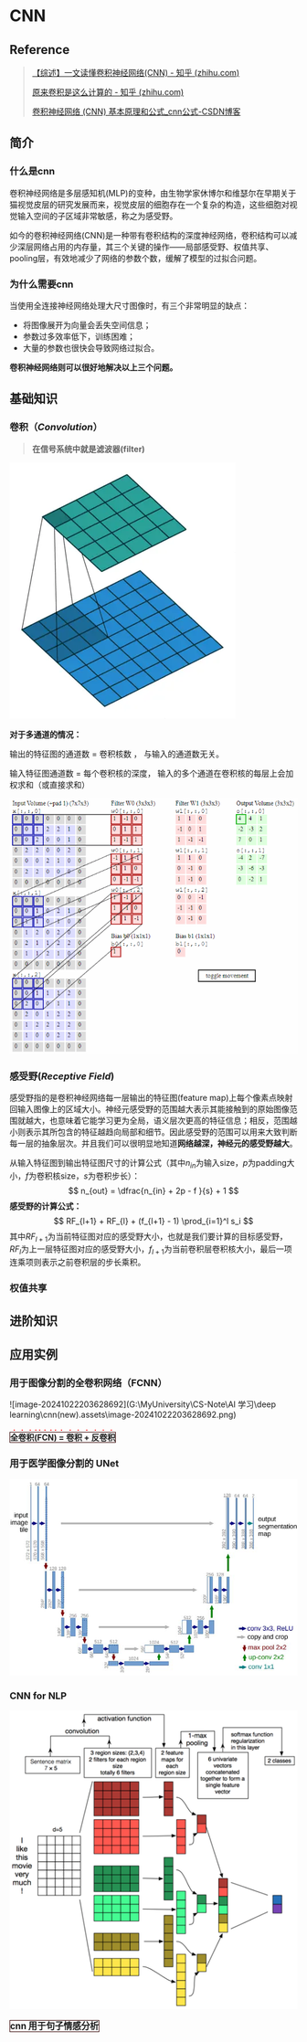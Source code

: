 # CNN

##  Reference

> [【综述】一文读懂卷积神经网络(CNN) - 知乎 (zhihu.com)](https://zhuanlan.zhihu.com/p/561991816)
>
> [原来卷积是这么计算的 - 知乎 (zhihu.com)](https://zhuanlan.zhihu.com/p/268179286?ivk_sa=1024320u)
>
> [卷积神经网络 (CNN) 基本原理和公式_cnn公式-CSDN博客](https://blog.csdn.net/weipf8/article/details/103917202)

## 简介

### 什么是cnn

卷积神经网络是多层感知机(MLP)的变种，由生物学家休博尔和维瑟尔在早期关于猫视觉皮层的研究发展而来，视觉皮层的细胞存在一个复杂的构造，这些细胞对视觉输入空间的子区域非常敏感，称之为感受野。

如今的卷积神经网络(CNN)是一种带有卷积结构的深度神经网络，卷积结构可以减少深层网络占用的内存量，其三个关键的操作——局部感受野、权值共享、pooling层，有效地减少了网络的参数个数，缓解了模型的过拟合问题。

### 为什么需要cnn

当使用全连接神经网络处理大尺寸图像时，有三个非常明显的缺点：

- 将图像展开为向量会丢失空间信息；
- 参数过多效率低下，训练困难；
- 大量的参数也很快会导致网络过拟合。

**卷积神经网络则可以很好地解决以上三个问题。**

## 基础知识

### 卷积（*Convolution*）

> **在信号系统中就是滤波器(filter)**

![动图](.\cnn(new).assets\v2-5efbada1d4bb599e6195ce819aa7ebd9_b.webp)

**对于多通道的情况：**

输出的特征图的通道数 = 卷积核数 ， 与输入的通道数无关。

输入特征图通道数 = 每个卷积核的深度， 输入的多个通道在卷积核的每层上会加权求和（或直接求和）

![img](.\cnn(new).assets\6b85560a887d753b2affc8f38157669f.gif)



### 感受野(*Receptive Field*)

感受野指的是卷积神经网络每一层输出的特征图(feature map)上每个像素点映射回输入图像上的区域大小。神经元感受野的范围越大表示其能接触到的原始图像范围就越大，也意味着它能学习更为全局，语义层次更高的特征信息；相反，范围越小则表示其所包含的特征越趋向局部和细节。因此感受野的范围可以用来大致判断每一层的抽象层次。并且我们可以很明显地知道**网络越深，神经元的感受野越大**。

从输入特征图到输出特征图尺寸的计算公式（其中$n_{in}$为输入size，$p$为padding大小，$f$为卷积核size，$s$为卷积步长）：
$$
n_{out} = \dfrac{n_{in} + 2p - f }{s} + 1
$$
**感受野的计算公式：**
$$
RF_{l+1} + RF_{l} + (f_{l+1} - 1) \prod_{i=1}^l s_i
$$
其中$RF_{l+1}$为当前特征图对应的感受野大小，也就是我们要计算的目标感受野，$RF_l$为上一层特征图对应的感受野大小，$f_{l+1}$为当前卷积层卷积核大小，最后一项连乘项则表示之前卷积层的步长乘积。



### 权值共享





## 进阶知识







## 应用实例

### 用于图像分割的全卷积网络（FCNN）

![image-20241022203628692](G:\MyUniversity\CS-Note\AI 学习\deep learning\cnn(new).assets\image-20241022203628692.png)

<span style="text-emphasis:filled red; border:1px solid #330000;">**全卷积(FCN) = 卷积 + 反卷积**</span>



### 用于医学图像分割的 UNet

![image-20241022203832100](.\cnn(new).assets\image-20241022203832100.png)



### CNN for NLP

![image-20241022203917489](.\cnn(new).assets\image-20241022203917489.png)

<span style="border:1px solid #330000; font-size:1.1em; font-weight:bold;">cnn 用于句子情感分析</span>


